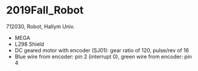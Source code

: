 # 2019Fall_Robot
712030, Robot, Hallym Univ.

- MEGA
- L298 Shield
- DC geared motor with encoder (SJ01): gear ratio of 120, pulse/rev of 16
- Blue wire from encoder: pin 2 (interrupt 0), green wire from encoder: pin 4
